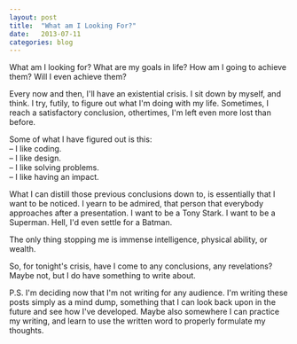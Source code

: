 ```yaml
---
layout: post
title:  "What am I Looking For?"
date:   2013-07-11
categories: blog
---
```

What am I looking for?  What are my goals in life? How am I going to achieve them?  Will I even achieve them?

Every now and then, I'll have an existential crisis.  I sit down by myself, and think.  I try, futily, to figure out what I'm doing with my life.  Sometimes, I reach a satisfactory conclusion, othertimes, I'm left even more lost than before.

Some of what I have figured out is this:
<br>&ndash; I like coding.
<br>&ndash; I like design.
<br>&ndash; I like solving problems.
<br>&ndash; I like having an impact.

What I can distill those previous conclusions down to, is essentially that I want to be noticed. I yearn to be admired, that person that everybody approaches after a presentation. I want to be a Tony Stark. I want to be a Superman. Hell, I'd even settle for a Batman.

The only thing stopping me is immense intelligence, physical ability, or wealth.

So, for tonight's crisis, have I come to any conclusions, any revelations?  Maybe not, but I do have something to write about.

P.S. I'm deciding now that I'm not writing for any audience. I'm writing these posts simply as a mind dump, something that I can look back upon in the future and see how I've developed.  Maybe also somewhere I can practice my writing, and learn to use the written word to properly formulate my thoughts.